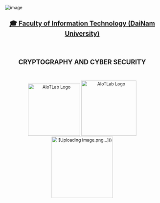 ![image](https://github.com/user-attachments/assets/a56459fc-1dcb-48ad-8c07-5b1685150d0e)<h2 align="center">
    <a href="https://dainam.edu.vn/vi/khoa-cong-nghe-thong-tin">
    🎓 Faculty of Information Technology (DaiNam University)
    </a>
</h2>
<br>
<h2 align="center">
   CRYPTOGRAPHY AND CYBER SECURITY
</h2>
<br>
<div align="center">
    <p align="center">
        <img src="![image](https://github.com/user-attachments/assets/193141bd-ac24-4100-b2d8-4054ee8c53f4)
" alt="AIoTLab Logo" width="170"/>
        <img src="![image](https://github.com/user-attachments/assets/9b688d3b-6afd-4900-9558-32ced0a8266a)
" alt="AIoTLab Logo" width="180"/>
        <img src="![Uploading image.png…]()
" alt="![Uploading image.png…]()
" width="200"/>
    </p>
</div>

